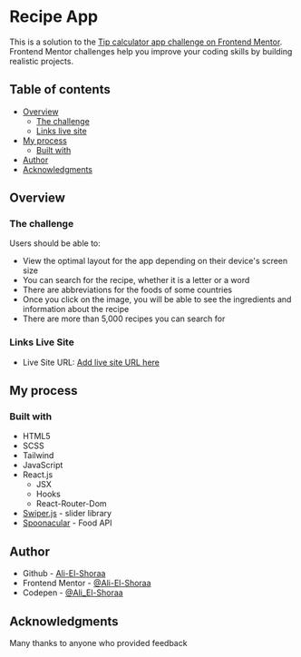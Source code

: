 # Recipe App

This is a solution to the [Tip calculator app challenge on Frontend Mentor](https://www.frontendmentor.io/challenges/tip-calculator-app-ugJNGbJUX). Frontend Mentor challenges help you improve your coding skills by building realistic projects.

## Table of contents

- [Overview](#overview)
  - [The challenge](#the-challenge)
  - [Links live site](#links-live-site)
- [My process](#my-process)
  - [Built with](#built-with)
- [Author](#author)
- [Acknowledgments](#acknowledgments)

## Overview

### The challenge

Users should be able to:

- View the optimal layout for the app depending on their device's screen size
- You can search for the recipe, whether it is a letter or a word
- There are abbreviations for the foods of some countries
- Once you click on the image, you will be able to see the ingredients and information about the recipe
- There are more than 5,000 recipes you can search for

### Links Live Site

- Live Site URL: [Add live site URL here](https://ali-el-shoraa.github.io/recipes-app/)

## My process

### Built with

- HTML5
- SCSS
- Tailwind  
- JavaScript
- React.js
  - JSX 
  - Hooks
  - React-Router-Dom
- [Swiper.js](https://swiperjs.com/) - slider library
- [Spoonacular](https://spoonacular.com/food-api) - Food API


## Author

- Github - [Ali-El-Shoraa](https://github.com/Ali-El-Shoraa)
- Frontend Mentor - [@Ali-El-Shoraa](https://www.frontendmentor.io/profile/Ali-El-Shoraa)
- Codepen - [@Ali_El-Shoraa](https://codepen.io/Ali_El-Shoraa)

## Acknowledgments

Many thanks to anyone who provided feedback
